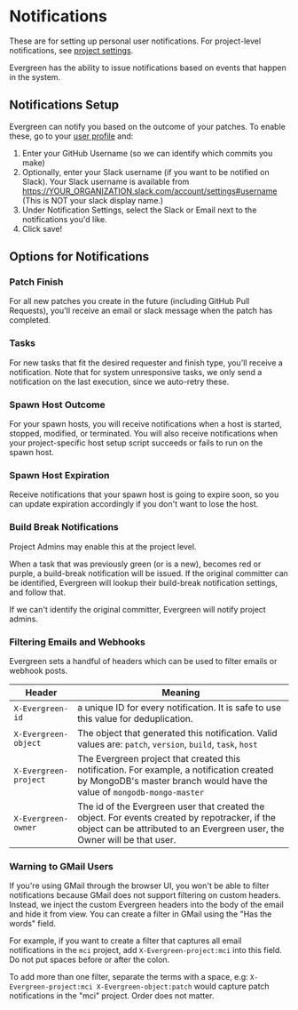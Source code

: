 # Notifications

These are for setting up personal user notifications. For project-level notifications, see [project settings](Project-and-Distro-Settings#project-level-notifications).

Evergreen has the ability to issue notifications based on events that happen in the system.

## Notifications Setup

Evergreen can notify you based on the outcome of your patches. To enable these, go to your [user profile](https://evergreen.mongodb.com/settings) and:

1. Enter your GitHub Username (so we can identify which commits you make)
2. Optionally, enter your Slack username (if you want to be notified on Slack). Your Slack username is available from https://YOUR_ORGANIZATION.slack.com/account/settings#username (This is NOT your slack display name.)
3. Under Notification Settings, select the Slack or Email next to the notifications you'd like.
4. Click save!

## Options for Notifications

### Patch Finish

For all new patches you create in the future (including GitHub Pull Requests), you'll receive an email or slack message when the patch has completed.

### Tasks

For new tasks that fit the desired requester and finish type, you'll receive a notification. Note that for system unresponsive tasks, we only send a notification on the last execution, since we auto-retry these.

### Spawn Host Outcome

For your spawn hosts, you will receive notifications when a host is started, stopped, modified, or terminated. You will also receive notifications when your project-specific host setup script succeeds or fails to run on the spawn host.

### Spawn Host Expiration

Receive notifications that your spawn host is going to expire soon, so you can update expiration accordingly if you don't want to lose the host.

### Build Break Notifications

Project Admins may enable this at the project level.

When a task that was previously green (or is a new), becomes red or purple, a build-break notification will be issued. If the original committer can be identified, Evergreen will lookup their build-break notification settings, and follow that.

If we can't identify the original committer, Evergreen will notify project admins.

### Filtering Emails and Webhooks

Evergreen sets a handful of headers which can be used to filter emails or webhook posts.

| Header                | Meaning                                                                                                                                                                     |
| --------------------- | --------------------------------------------------------------------------------------------------------------------------------------------------------------------------- |
| `X-Evergreen-id`      | a unique ID for every notification. It is safe to use this value for deduplication.                                                                                         |
| `X-Evergreen-object`  | The object that generated this notification. Valid values are: `patch`, `version`, `build`, `task`, `host`                                                                  |
| `X-Evergreen-project` | The Evergreen project that created this notification. For example, a notification created by MongoDB's master branch would have the value of `mongodb-mongo-master`         |
| `X-Evergreen-owner`   | The id of the Evergreen user that created the object. For events created by repotracker, if the object can be attributed to an Evergreen user, the Owner will be that user. |

### Warning to GMail Users

If you're using GMail through the browser UI, you won't be able to filter notifications because GMail does not support filtering on custom headers. Instead, we inject the custom Evergreen headers into the body of the email and hide it from view. You can create a filter in GMail using the "Has the words" field.

For example, if you want to create a filter that captures all email notifications in the `mci` project, add `X-Evergreen-project:mci` into this field. Do not put spaces before or after the colon.

To add more than one filter, separate the terms with a space, e.g: `X-Evergreen-project:mci X-Evergreen-object:patch` would capture patch notifications in the "mci" project. Order does not matter.
